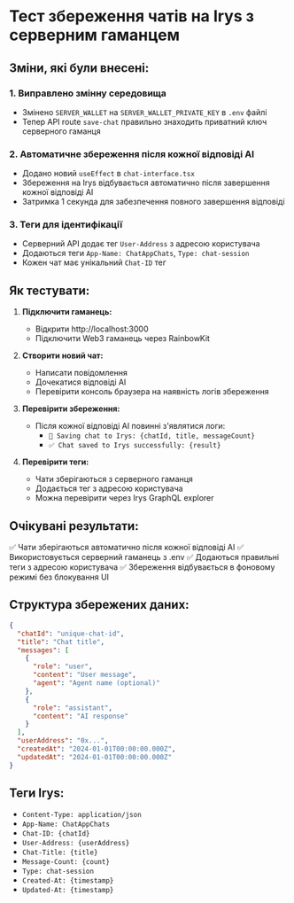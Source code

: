 # Тест збереження чатів на Irys з серверним гаманцем

## Зміни, які були внесені:

### 1. Виправлено змінну середовища
- Змінено `SERVER_WALLET` на `SERVER_WALLET_PRIVATE_KEY` в `.env` файлі
- Тепер API route `save-chat` правильно знаходить приватний ключ серверного гаманця

### 2. Автоматичне збереження після кожної відповіді AI
- Додано новий `useEffect` в `chat-interface.tsx`
- Збереження на Irys відбувається автоматично після завершення кожної відповіді AI
- Затримка 1 секунда для забезпечення повного завершення відповіді

### 3. Теги для ідентифікації
- Серверний API додає тег `User-Address` з адресою користувача
- Додаються теги `App-Name: ChatAppChats`, `Type: chat-session`
- Кожен чат має унікальний `Chat-ID` тег

## Як тестувати:

1. **Підключити гаманець:**
   - Відкрити http://localhost:3000
   - Підключити Web3 гаманець через RainbowKit

2. **Створити новий чат:**
   - Написати повідомлення
   - Дочекатися відповіді AI
   - Перевірити консоль браузера на наявність логів збереження

3. **Перевірити збереження:**
   - Після кожної відповіді AI повинні з'являтися логи:
     - `💾 Saving chat to Irys: {chatId, title, messageCount}`
     - `✅ Chat saved to Irys successfully: {result}`

4. **Перевірити теги:**
   - Чати зберігаються з серверного гаманця
   - Додається тег з адресою користувача
   - Можна перевірити через Irys GraphQL explorer

## Очікувані результати:

✅ Чати зберігаються автоматично після кожної відповіді AI
✅ Використовується серверний гаманець з .env
✅ Додаються правильні теги з адресою користувача
✅ Збереження відбувається в фоновому режимі без блокування UI

## Структура збережених даних:

```json
{
  "chatId": "unique-chat-id",
  "title": "Chat title",
  "messages": [
    {
      "role": "user",
      "content": "User message",
      "agent": "Agent name (optional)"
    },
    {
      "role": "assistant", 
      "content": "AI response"
    }
  ],
  "userAddress": "0x...",
  "createdAt": "2024-01-01T00:00:00.000Z",
  "updatedAt": "2024-01-01T00:00:00.000Z"
}
```

## Теги Irys:

- `Content-Type: application/json`
- `App-Name: ChatAppChats`
- `Chat-ID: {chatId}`
- `User-Address: {userAddress}`
- `Chat-Title: {title}`
- `Message-Count: {count}`
- `Type: chat-session`
- `Created-At: {timestamp}`
- `Updated-At: {timestamp}`
